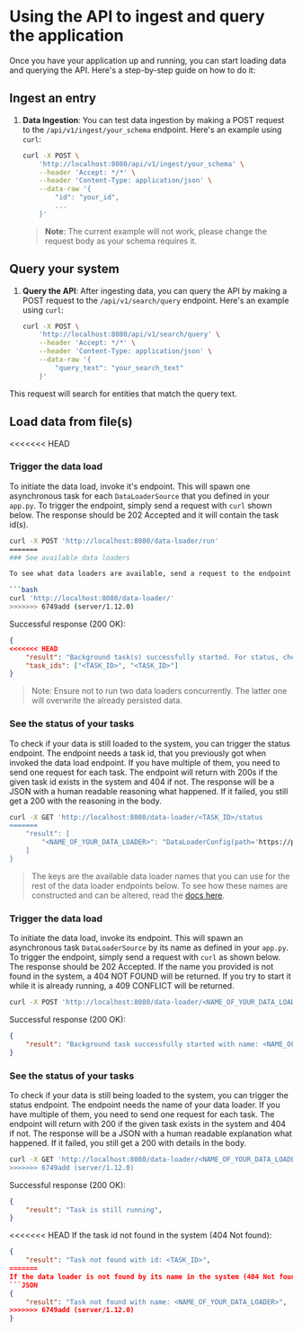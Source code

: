 # Using the API to ingest and query the application

Once you have your application up and running, you can start loading data and querying the API. Here's a step-by-step guide on how to do it:

## Ingest an entry

1. **Data Ingestion**: You can test data ingestion by making a POST request to the `/api/v1/ingest/your_schema` endpoint. Here's an example using `curl`:
    ```bash
    curl -X POST \
        'http://localhost:8080/api/v1/ingest/your_schema' \
        --header 'Accept: */*' \
        --header 'Content-Type: application/json' \
        --data-raw '{
            "id": "your_id",
            ...
        }'
    ```
    > **Note**: The current example will not work, please change the request body as your schema requires it.

## Query your system

1. **Query the API**: After ingesting data, you can query the API by making a POST request to the `/api/v1/search/query` endpoint. Here's an example using `curl`:
    ```bash
    curl -X POST \
        'http://localhost:8080/api/v1/search/query' \
        --header 'Accept: */*' \
        --header 'Content-Type: application/json' \
        --data-raw '{
            "query_text": "your_search_text"
        }'
    ```
This request will search for entities that match the query text.

## Load data from file(s)

<<<<<<< HEAD
### Trigger the data load

To initiate the data load, invoke it's endpoint. This will spawn one asynchronous task for each `DataLoaderSource` that you defined in your `app.py`. To trigger the endpoint, simply send a request with `curl` shown below. The response should be 202 Accepted and it will contain the task id(s).

```bash
curl -X POST 'http://localhost:8080/data-loader/run'
=======
### See available data loaders

To see what data loaders are available, send a request to the endpoint below:

```bash
curl 'http://localhost:8080/data-loader/'
>>>>>>> 6749add (server/1.12.0)
```
Successful response (200 OK):
```JSON
{
<<<<<<< HEAD
    "result": "Background task(s) successfully started. For status, check: `/data-loader/<task_id>`",
    "task_ids": ["<TASK_ID>", "<TASK_ID>"]
}
```

> Note: Ensure not to run two data loaders concurrently. The latter one will overwrite the already persisted data.

### See the status of your tasks

To check if your data is still loaded to the system, you can trigger the status endpoint. The endpoint needs a task id, that you previously got when invoked the data load endpoint. If you have multiple of them, you need to send one request for each task. The endpoint will return with 200s if the given task id exists in the system and 404 if not. The response will be a JSON with a human readable reasoning what happened. If it failed, you still get a 200 with the reasoning in the body.

```bash
curl -X GET 'http://localhost:8080/data-loader/<TASK_ID>/status
=======
    "result": [
        "<NAME_OF_YOUR_DATA_LOADER>": "DataLoaderConfig(path='https://path-to-your-file.csv', format=<DataFormat.CSV: 2>, name=None, pandas_read_kwargs='{sep: ;}')"
    ]
}
```

> The keys are the available data loader names that you can use for the rest of the data loader endpoints below. To see how these names are constructed and can be altered, read the [docs here](app.md#incorporate-data-source).

### Trigger the data load

To initiate the data load, invoke its endpoint. This will spawn an asynchronous task `DataLoaderSource` by its name as defined in your `app.py`. To trigger the endpoint, simply send a request with `curl` as shown below. The response should be 202 Accepted.
If the name you provided is not found in the system, a 404 NOT FOUND will be returned. If you try to start it while it is already running, a 409 CONFLICT will be returned.

```bash
curl -X POST 'http://localhost:8080/data-loader/<NAME_OF_YOUR_DATA_LOADER>/run'
```
Successful response (200 OK):
```JSON
{
    "result": "Background task successfully started with name: <NAME_OF_YOUR_DATA_LOADER>",
}
```

### See the status of your tasks

To check if your data is still being loaded to the system, you can trigger the status endpoint. The endpoint needs the name of your data loader. If you have multiple of them, you need to send one request for each task. The endpoint will return with 200 if the given task exists in the system and 404 if not. The response will be a JSON with a human readable explanation what happened. If it failed, you still get a 200 with details in the body.

```bash
curl -X GET 'http://localhost:8080/data-loader/<NAME_OF_YOUR_DATA_LOADER>/status
>>>>>>> 6749add (server/1.12.0)
```
Successful response (200 OK):
```JSON
{
    "result": "Task is still running",
}
```
<<<<<<< HEAD
If the task id not found in the system (404 Not found):
```JSON
{
    "result": "Task not found with id: <TASK_ID>",
=======
If the data loader is not found by its name in the system (404 Not found):
```JSON
{
    "result": "Task not found with name: <NAME_OF_YOUR_DATA_LOADER>",
>>>>>>> 6749add (server/1.12.0)
}
```
